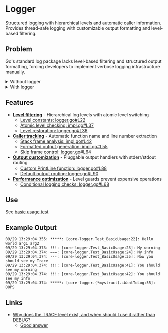 # Logger

Structured logging with hierarchical levels and automatic caller
information. Provides thread-safe logging with customizable output
formatting and level-based filtering.

## Problem

Go's standard log package lacks level-based filtering and structured
output formatting, forcing developers to implement verbose logging
infrastructure manually.

<details>
<summary>Without logger</summary>

```go
// Manual level checking and formatting - error-prone boilerplate
var logLevel int = 3 // Info level
var mu sync.Mutex

func logError(msg string, args ...interface{}) {
    if logLevel >= 1 { // boilerplate: manual level check
        mu.Lock() // boilerplate: manual thread safety
        defer mu.Unlock()
        pc, file, line, _ := runtime.Caller(1) // boilerplate: stack trace
        fn := runtime.FuncForPC(pc)
        funcName := "unknown"
        if fn != nil {
            funcName = fn.Name() // common mistake: not handling nil
        }
        timestamp := time.Now().Format("01/02 15:04:05.000")
        fmt.Fprintf(os.Stderr, "%s: ERROR: [%s:%d]: %s",
            timestamp, funcName, line, fmt.Sprintf(msg, args...))
    }
}

func logInfo(msg string, args ...interface{}) {
    if logLevel >= 3 { // boilerplate: repeated level logic
        mu.Lock()
        defer mu.Unlock()
        // boilerplate: duplicate formatting code
        pc, file, line, _ := runtime.Caller(1)
        fn := runtime.FuncForPC(pc)
        funcName := "unknown"
        if fn != nil {
            funcName = fn.Name()
        }
        timestamp := time.Now().Format("01/02 15:04:05.000")
        fmt.Fprintf(os.Stdout, "%s: INFO: [%s:%d]: %s",
            timestamp, funcName, line, fmt.Sprintf(msg, args...))
    }
}

func expensiveOperation() string {
    // common mistake: always computing expensive debug info
    return strings.Join(getAllDebugInfo(), ", ")
}

func main() {
    logError("Connection failed: %s", "timeout")
    logInfo("Debug info: %s", expensiveOperation()) // always computed
}
```

</details>

<details>
<summary>With logger</summary>

```go
import "github.com/voedger/voedger/pkg/goutils/logger"

func main() {
    logger.Error("Connection failed:", "timeout")

    // Conditional logging avoids expensive operations
    if logger.IsVerbose() {
        logger.Verbose("Debug info:", expensiveOperation())
    }

    // Temporary level changes with automatic restore
    defer logger.SetLogLevelWithRestore(logger.LogLevelTrace)()
    logger.Trace("Detailed execution flow")
}
```

</details>

## Features

- **[Level filtering](logger.go#L22)** - Hierarchical log levels with
  atomic level switching
  - [Level constants: logger.go#L22](logger.go#L22)
  - [Atomic level checking: impl.go#L37](impl.go#L37)
  - [Level restoration: logger.go#L36](logger.go#L36)
- **[Caller tracking](impl.go#L42)** - Automatic function name and line
  number extraction
  - [Stack frame analysis: impl.go#L42](impl.go#L42)
  - [Formatted output generation: impl.go#L55](impl.go#L55)
  - [Skip frame control: logger.go#L64](logger.go#L64)
- **[Output customization](logger.go#L88)** - Pluggable output handlers
  with stderr/stdout routing
  - [Custom PrintLine function: logger.go#L88](logger.go#L88)
  - [Default output routing: logger.go#L90](logger.go#L90)
- **[Performance optimization](logger.go#L68)** - Level guards prevent
  expensive operations
  - [Conditional logging checks: logger.go#L68](logger.go#L68)

## Use

See [basic usage test](logger_test.go#L25)

## Example Output

```
09/29 13:29:04.355: *****: [core-logger.Test_BasicUsage:22]: Hello world arg1 arg2
09/29 13:29:04.373: !!!: [core-logger.Test_BasicUsage:23]: My warning
09/29 13:29:04.374: ===: [core-logger.Test_BasicUsage:24]: My info
09/29 13:29:04.374: ---: [core-logger.Test_BasicUsage:35]: Now you should see my Trace
09/29 13:29:04.374: !!!: [core-logger.Test_BasicUsage:41]: You should see my warning
09/29 13:29:04.374: !!!: [core-logger.Test_BasicUsage:42]: You should see my info
09/29 13:29:04.374: *****: [core-logger.(*mystruct).iWantToLog:55]: OOPS
```

## Links

- [Why does the TRACE level exist, and when should I use it rather than DEBUG?](https://softwareengineering.stackexchange.com/questions/279690/why-does-the-trace-level-exist-and-when-should-i-use-it-rather-than-debug)
  - [Good answer](https://softwareengineering.stackexchange.com/questions/279690/why-does-the-trace-level-exist-and-when-should-i-use-it-rather-than-debug/360810#360810)